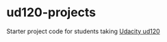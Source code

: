 ud120-projects
==============

Starter project code for students taking [Udacity ud120](https://in.udacity.com/course/intro-to-machine-learning--ud120)
